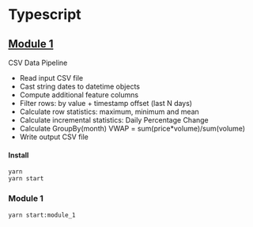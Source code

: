 # Typescript

## [Module 1](MODULE_1.md)

CSV Data Pipeline
- Read input CSV file
- Cast string dates to datetime objects
- Compute additional feature columns
- Filter rows: by value + timestamp offset (last N days)
- Calculate row statistics: maximum, minimum and mean
- Calculate incremental statistics: Daily Percentage Change 
- Calculate GroupBy(month) VWAP = sum(price*volume)/sum(volume)
- Write output CSV file 

#### Install
```
yarn
yarn start
```

### Module 1
```
yarn start:module_1
```